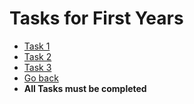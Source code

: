 # Tasks for First Years
* [Task 1](assignment_1.md)
* [Task 2](assignment_2.md)
* [Task 3](assignment_3.md)
* [Go back](index.md)   
* **All Tasks must be completed**